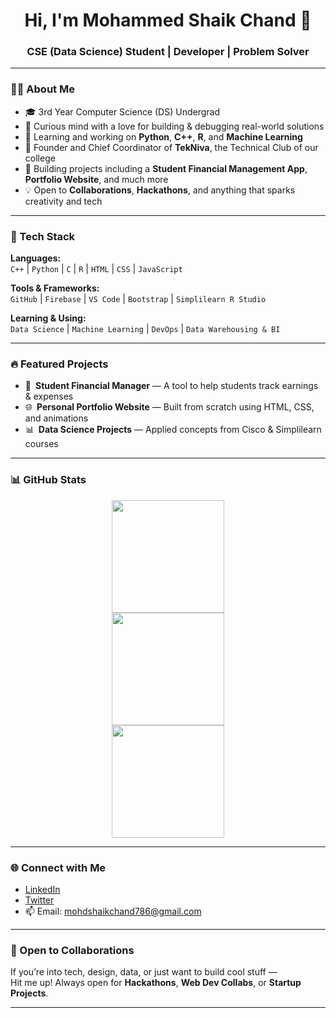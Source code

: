 <h1 align="center">Hi, I'm Mohammed Shaik Chand 👋</h1>
<h3 align="center">CSE (Data Science) Student | Developer | Problem Solver</h3>

---

### 👨‍💻 About Me

- 🎓 3rd Year Computer Science (DS) Undergrad  
- 🧠 Curious mind with a love for building & debugging real-world solutions  
- 🌱 Learning and working on **Python**, **C++**, **R**, and **Machine Learning**
- 💼 Founder and Chief Coordinator of **TekNiva**, the Technical Club of our college  
- 🚀 Building projects including a **Student Financial Management App**, **Portfolio Website**, and much more  
- 💡 Open to **Collaborations**, **Hackathons**, and anything that sparks creativity and tech

---

### 🧰 Tech Stack

**Languages:**  
`C++` | `Python` | `C` | `R` | `HTML` | `CSS` | `JavaScript`

**Tools & Frameworks:**  
`GitHub` | `Firebase` | `VS Code` | `Bootstrap` | `Simplilearn R Studio`

**Learning & Using:**  
`Data Science` | `Machine Learning` | `DevOps` | `Data Warehousing & BI`

---

### 🔥 Featured Projects

- 💸 **Student Financial Manager** — A tool to help students track earnings & expenses  
- 🌐 **Personal Portfolio Website** — Built from scratch using HTML, CSS, and animations  
- 📊 **Data Science Projects** — Applied concepts from Cisco & Simplilearn courses  

---

### 📊 GitHub Stats

<p align="center">
  <img src="https://github-readme-stats.vercel.app/api?username=shaikchand&show_icons=true&theme=github_dark" height="180em" />
  <br />
  <img src="https://github-readme-streak-stats.herokuapp.com/?user=shaikchand&theme=github-dark" height="180em"/>
  <br />
  <img src="https://github-readme-stats.vercel.app/api/top-langs/?username=shaikchand&layout=compact&theme=tokyonight" height="180em"/>
</p>

---

### 🌐 Connect with Me

- [LinkedIn](https://www.linkedin.com/in/mohd-chand-522ba0265/)  
- [Twitter](https://x.com/MohdChand542272)  
- 📫 Email: mohdshaikchand786@gmail.com  

---

### 🤝 Open to Collaborations

If you’re into tech, design, data, or just want to build cool stuff —  
Hit me up! Always open for **Hackathons**, **Web Dev Collabs**, or **Startup Projects**.

---
